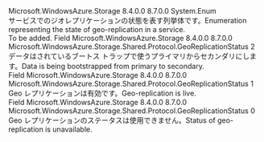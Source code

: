 <Type Name="GeoReplicationStatus" FullName="Microsoft.WindowsAzure.Storage.Shared.Protocol.GeoReplicationStatus">
  <TypeSignature Language="C#" Value="public enum GeoReplicationStatus" />
  <TypeSignature Language="ILAsm" Value=".class public auto ansi sealed GeoReplicationStatus extends System.Enum" />
  <TypeSignature Language="DocId" Value="T:Microsoft.WindowsAzure.Storage.Shared.Protocol.GeoReplicationStatus" />
  <TypeSignature Language="VB.NET" Value="Public Enum GeoReplicationStatus" />
  <TypeSignature Language="F#" Value="type GeoReplicationStatus = " />
  <AssemblyInfo>
    <AssemblyName>Microsoft.WindowsAzure.Storage</AssemblyName>
    <AssemblyVersion>8.4.0.0</AssemblyVersion>
    <AssemblyVersion>8.7.0.0</AssemblyVersion>
  </AssemblyInfo>
  <Base>
    <BaseTypeName>System.Enum</BaseTypeName>
  </Base>
  <Docs>
    <summary>
            <span data-ttu-id="675ed-101">サービスでのジオレプリケーションの状態を表す列挙体です。</span><span class="sxs-lookup"><span data-stu-id="675ed-101">Enumeration representing the state of geo-replication in a service.</span></span>
            </summary>
    <remarks>To be added.</remarks>
  </Docs>
  <Members>
    <Member MemberName="Bootstrap">
      <MemberSignature Language="C#" Value="Bootstrap" />
      <MemberSignature Language="ILAsm" Value=".field public static literal valuetype Microsoft.WindowsAzure.Storage.Shared.Protocol.GeoReplicationStatus Bootstrap = int32(2)" />
      <MemberSignature Language="DocId" Value="F:Microsoft.WindowsAzure.Storage.Shared.Protocol.GeoReplicationStatus.Bootstrap" />
      <MemberSignature Language="VB.NET" Value="Bootstrap" />
      <MemberSignature Language="F#" Value="Bootstrap = 2" Usage="Microsoft.WindowsAzure.Storage.Shared.Protocol.GeoReplicationStatus.Bootstrap" />
      <MemberType>Field</MemberType>
      <AssemblyInfo>
        <AssemblyName>Microsoft.WindowsAzure.Storage</AssemblyName>
        <AssemblyVersion>8.4.0.0</AssemblyVersion>
        <AssemblyVersion>8.7.0.0</AssemblyVersion>
      </AssemblyInfo>
      <ReturnValue>
        <ReturnType>Microsoft.WindowsAzure.Storage.Shared.Protocol.GeoReplicationStatus</ReturnType>
      </ReturnValue>
      <MemberValue>2</MemberValue>
      <Docs>
        <summary>
            <span data-ttu-id="675ed-102">データはされているブートス トラップで使うプライマリからセカンダリにします。</span><span class="sxs-lookup"><span data-stu-id="675ed-102">Data is being bootstrapped from primary to secondary.</span></span>
            </summary>
      </Docs>
    </Member>
    <Member MemberName="Live">
      <MemberSignature Language="C#" Value="Live" />
      <MemberSignature Language="ILAsm" Value=".field public static literal valuetype Microsoft.WindowsAzure.Storage.Shared.Protocol.GeoReplicationStatus Live = int32(1)" />
      <MemberSignature Language="DocId" Value="F:Microsoft.WindowsAzure.Storage.Shared.Protocol.GeoReplicationStatus.Live" />
      <MemberSignature Language="VB.NET" Value="Live" />
      <MemberSignature Language="F#" Value="Live = 1" Usage="Microsoft.WindowsAzure.Storage.Shared.Protocol.GeoReplicationStatus.Live" />
      <MemberType>Field</MemberType>
      <AssemblyInfo>
        <AssemblyName>Microsoft.WindowsAzure.Storage</AssemblyName>
        <AssemblyVersion>8.4.0.0</AssemblyVersion>
        <AssemblyVersion>8.7.0.0</AssemblyVersion>
      </AssemblyInfo>
      <ReturnValue>
        <ReturnType>Microsoft.WindowsAzure.Storage.Shared.Protocol.GeoReplicationStatus</ReturnType>
      </ReturnValue>
      <MemberValue>1</MemberValue>
      <Docs>
        <summary>
            <span data-ttu-id="675ed-103">Geo レプリケーションは有効です。</span><span class="sxs-lookup"><span data-stu-id="675ed-103">Geo-replication is live.</span></span>
            </summary>
      </Docs>
    </Member>
    <Member MemberName="Unavailable">
      <MemberSignature Language="C#" Value="Unavailable" />
      <MemberSignature Language="ILAsm" Value=".field public static literal valuetype Microsoft.WindowsAzure.Storage.Shared.Protocol.GeoReplicationStatus Unavailable = int32(0)" />
      <MemberSignature Language="DocId" Value="F:Microsoft.WindowsAzure.Storage.Shared.Protocol.GeoReplicationStatus.Unavailable" />
      <MemberSignature Language="VB.NET" Value="Unavailable" />
      <MemberSignature Language="F#" Value="Unavailable = 0" Usage="Microsoft.WindowsAzure.Storage.Shared.Protocol.GeoReplicationStatus.Unavailable" />
      <MemberType>Field</MemberType>
      <AssemblyInfo>
        <AssemblyName>Microsoft.WindowsAzure.Storage</AssemblyName>
        <AssemblyVersion>8.4.0.0</AssemblyVersion>
        <AssemblyVersion>8.7.0.0</AssemblyVersion>
      </AssemblyInfo>
      <ReturnValue>
        <ReturnType>Microsoft.WindowsAzure.Storage.Shared.Protocol.GeoReplicationStatus</ReturnType>
      </ReturnValue>
      <MemberValue>0</MemberValue>
      <Docs>
        <summary>
            <span data-ttu-id="675ed-104">Geo レプリケーションのステータスは使用できません。</span><span class="sxs-lookup"><span data-stu-id="675ed-104">Status of geo-replication is unavailable.</span></span>
            </summary>
      </Docs>
    </Member>
  </Members>
</Type>